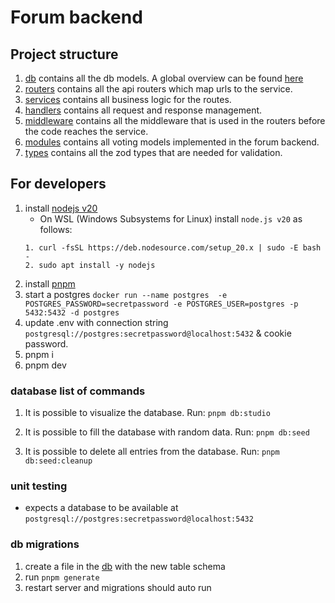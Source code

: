 # Forum backend

## Project structure

1. [db](./src/db/) contains all the db models. A global overview can be found [here](./DATABASE.md)
2. [routers](./src/routers/) contains all the api routers which map urls to the service.
3. [services](./src/services/) contains all business logic for the routes.
4. [handlers](./src/handlers/) contains all request and response management.
5. [middleware](./src/middleware/) contains all the middleware that is used in the routers before the code reaches the service.
6. [modules](./src/modules/) contains all voting models implemented in the forum backend.
7. [types](./src/types/) contains all the zod types that are needed for validation.

## For developers

1. install [nodejs v20](https://nodejs.org/en/download)
   - On WSL (Windows Subsystems for Linux) install `node.js v20` as follows:
   ```
   1. curl -fsSL https://deb.nodesource.com/setup_20.x | sudo -E bash -
   2. sudo apt install -y nodejs
   ```
2. install [pnpm](https://pnpm.io/installation#using-npm)
3. start a postgres `docker run --name postgres  -e POSTGRES_PASSWORD=secretpassword -e POSTGRES_USER=postgres -p 5432:5432 -d postgres`
4. update .env with connection string `postgresql://postgres:secretpassword@localhost:5432` & cookie password.
5. pnpm i
6. pnpm dev

### database list of commands

1. It is possible to visualize the database. Run: `pnpm db:studio`

2. It is possible to fill the database with random data. Run:
   `pnpm db:seed`

3. It is possible to delete all entries from the database. Run:
   `pnpm db:seed:cleanup`

### unit testing

- expects a database to be available at `postgresql://postgres:secretpassword@localhost:5432`

### db migrations

1. create a file in the [db](./src/db/) with the new table schema
2. run `pnpm generate`
3. restart server and migrations should auto run
